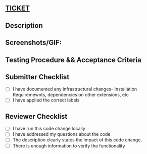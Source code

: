 <!--- Title Link to Jira Ticket - UPDATE WITH YOUR TICKET TAG in name and url --->
## [TICKET](https://opengovinc.atlassian.net/browse/XXX-999)

## Description
<!--- Describe these changes in detail --->

## Screenshots/GIF:
<!--- A picture is worth a thousand words, add an image if necessary --->

## Testing Procedure && Acceptance Criteria 
<!--- Instructions to test the pr --->
<!--- What should people expect after going through the testing procedure --->

## Submitter Checklist
- [ ] I have documented any infrastructural changes- Installation Requiremewnts, dependencies on other extensions, etc
- [ ] I have applied the correct labels

## Reviewer Checklist
<!--- Go over all the following points, and put an `x` in all the boxes that apply. --->
<!--- If any of the following checkboxes don't apply, simply strike them out: ~~ ... ~~ --->
- [ ] I have run this code change locally
- [ ] I have addressed my questions about the code
- [ ] The description clearly states the impact of this code change.
- [ ] There is enough information to verify the functionality
